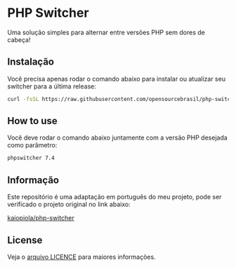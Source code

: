 # PHP Switcher

Uma solução simples para alternar entre versões PHP sem dores de cabeça!

## Instalação

Você precisa apenas rodar o comando abaixo para instalar ou atualizar seu switcher para a última release:

```bash
curl -fsSL https://raw.githubusercontent.com/opensourcebrasil/php-switcher/test/install.sh | sh
```
## How to use

Você deve rodar o comando abaixo juntamente com a versão PHP desejada como parâmetro:

```bash
phpswitcher 7.4
```

## Informação

Este repositório é uma adaptação em português do meu projeto, pode ser verificado o projeto original no link abaixo:

[kaiopiola/php-switcher](https://github.com/kaiopiola/php-switcher)

## License

Veja o [arquivo LICENCE](LICENSE) para maiores informações.
